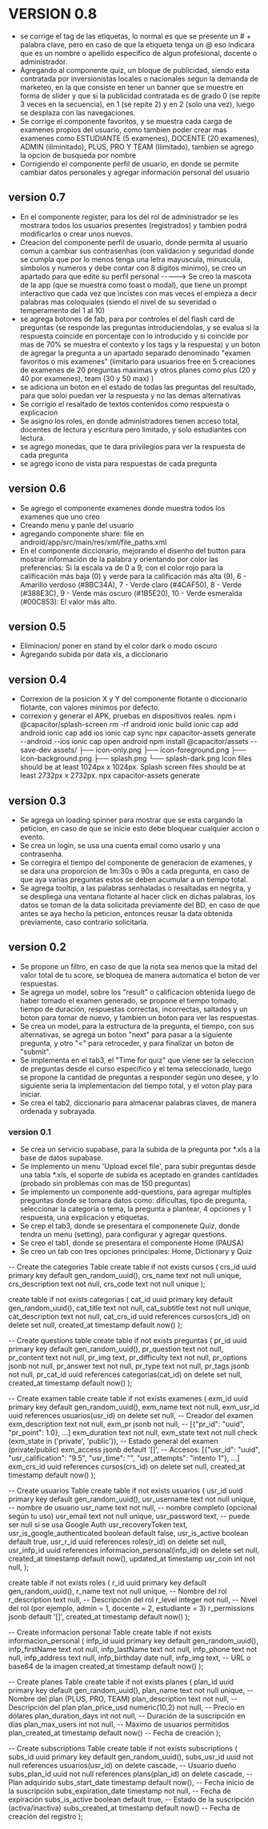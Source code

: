 
# VERSION 0.8
- se corrige el tag de las etiquetas, lo normal es que se presente un # + palabra clave, pero en caso de que la etiqueta tenga un @ eso indicara que es un nombre o apellido especifico de algun profesional, docente o administrador.
- Agregando al componente quiz, un bloque de publicidad, siendo esta contratada por inversionistas locales o nacionales segun la demanda de marketeo, en la que consiste en tener un banner que se muestre en forma de slider y que si la publicidad contratada es de grado 0 (se repite 3 veces en la secuencia), en 1 (se repite 2) y en 2 (solo una vez), luego se desplaza con las navegaciones.
- Se corrige el componente favoritos, y se muestra cada carga de examenes propios del usuario, como tambien poder crear mas examenes como ESTUDIANTE (5 examenes), DOCENTE (20 examenes), ADMIN (iliminitado), PLUS, PRO Y TEAM (Ilimitado), tambien se agrego la opcion de busqueda por nombre
- Corrigiendo el componente perfil de usuario, en donde se permite cambiar datos personales y agregar información personal del usuario

## version 0.7
- En el componente register, para los del rol de administrador se les mostrara todos los usuarios presentes (registrados) y tambien podrá modificarlos o crear unos nuevos.
- Creacion del componente perfil de usuario, donde permita al usuario comun a cambiar sus contrasenhas (con validacion y seguridad donde se cumpla que por lo menos tenga una letra mayuscula, minuscula, simbolos y numeros y debe contar con 8 digitos minimo), se creo un apartado para que edite su perfil personal
-----> Se creo la mascota de la app (que se muestra como toast o modal), que tiene un prompt interactivo que cada vez que incistes con mas veces el empieza a decir palabras mas coloquiales (siendo el nivel de su severidad o temperamento del 1 al 10)
- se agrega botones de fab, para por controles el del flash card de preguntas (se responde las preguntas introduciendolas, y se evalua si la respuesta coincide en porcentaje con lo introducido y si coincide por mas de 70% se muestra el contexto y los tags y la respuesta) y un boton de agregar la pregunta a un apartado separado denominado "examen favoritos o mis examenes" (limitarlo para usuarios free en 5 creaciones de examenes de 20 preguntas maximas y otros planes como plus (20 y 40 por examenes), team (30 y 50 max) )
- se adiciona un boton en el estado de todas las preguntas del resultado, para que soloi puedan ver la respuesta y no las demas alternativas
- Se corrigio el resaltado de textos contenidos como respuesta o explicacion
- Se asigno los roles, en donde administradores tienen acceso total, docentes de lectura y escritura pero limitado, y solo estudiantes con lectura.
- se agrego monedas, que te dara privilegios para ver la respuesta de cada pregunta
- se agrego icono de vista para respuestas de cada pregunta

## version 0.6
- Se agrego el componente examenes donde muestra todos los examenes que uno creo
- Creando menu y panle del usuario
- agregando componente share: file <files-path name="my_docs" path="docs/"/> en android/app/src/main/res/xml/file_paths.xml
- En el componente diccionario, mejorando el disenho del button para mostrar información de la palabra y orientando por color las preferencias: Si la escala va de 0 a 9, con el color rojo para la calificación más baja (0) y verde para la calificación más alta (9),
6 - Amarillo verdoso (#8BC34A), 7 - Verde claro (#4CAF50), 8 - Verde (#388E3C), 9 - Verde más oscuro (#1B5E20), 10 - Verde esmeralda (#00C853): El valor más alto.


## version 0.5
- Eliminacion/ poner en stand by el color dark o modo oscuro
- Agregando subida por data xls, a diccionario

## version 0.4
- Correxion de la posicion X y Y del componente flotante o diccionario flotante, con valores minimos por defecto.
- correxion y generar el APK, pruebas en dispositivos reales.
npm i @capacitor/splash-screen
rm -rf android
ionic build
ionic cap add android
ionic cap add ios
ionic cap sync
npx capacitor-assets generate --android --ios
ionic cap open android
npm install @capacitor/assets --save-dev
assets/
├── icon-only.png
├── icon-foreground.png
├── icon-background.png
├── splash.png
└── splash-dark.png
Icon files should be at least 1024px x 1024px. Splash screen files should be at least 2732px x 2732px.
npx capacitor-assets generate


## version 0.3
- Se agrega un loading spinner para mostrar que se esta cargando la peticion, en caso de que se inicie esto debe bloquear cualquier accion o evento.
- Se crea un login, se usa una cuenta email como usario y una contrasenha.
- Se corregira el tiempo del componente de generacion de examenes, y se dara una proporcion de 1m:30s o 90s a cada pregunta, en caso de que aya varias preguntas estos se deben acumular a un tiempo total.
- Se agrega tooltip, a las palabras senhaladas o resaltadas en negrita, y se despliega una ventana flotante al hacer click en dichas palabras, los datos se toman de la data solicitada previamente del BD, en caso de que antes se aya hecho la peticion, entonces reusar la data obtenida previamente, caso contrario solicitarla.

## version 0.2
- Se propone un filtro, en caso de que la nota sea menos que la mitad del valor total de tu score, se bloquea de manera automatica el boton de ver respuestas.
- Se agrega un model, sobre los "result" o calificacion obtenida luego de haber tomado el examen generado, se propone el tiempo tomado, tiempo de duración, respuestas correctas, incorrectas, saltados y un boton para tomar de nuevo, y tambien un boton para ver las respuestas.
- Se crea un model, para la estructura de la pregunta, el tiempo, con sus alternativas, se agrega un boton "next" para pasar a la siguiente pregunta, y otro "<" para retroceder, y para finalizar un boton de "submit".
- Se implementa en el tab3, el "Time for quiz" que viene ser la seleccion de preguntas desde el curso especifico y el tema seleccionado, luego se propone la cantidad de preguntas a responder según uno desee, y lo siguiente seria la implementacion del tiempo total, y el voton play para iniciar.
- Se crea el tab2, diccionario para almacenar palabras claves, de manera ordenada y subrayada.

### version 0.1 
- Se crea un servicio supabase, para la subida de la pregunta por *.xls a la base de datos supabase.
- Se implemento un menu 'Upload excel file', para subir preguntas desde una tabla *.xls, el soporte de subida es aceptado en grandes cantidades (probado sin problemas con mas de 150 preguntas)
- Se implemento un componente add-questions, para agregar multiples preguntas donde se tomara datos como: dificultas, tipo de pregunta, seleccionar la categoria o tema, la pregunta a plantear, 4 opciones y 1 respuesta, una explicacion y etiquetas.
- Se crep el tab3, donde se presentara el componenete Quiz, donde tendra un menu (setting), para configurar y agregar questions.
- Se creo el tab1, donde se presentara el componente Home (PAUSA)
- Se creo un tab con tres opciones principales: Home, Dictionary y Quiz




-- Create the categories Table
create table if not exists cursos (
  crs_id uuid primary key default gen_random_uuid(),
  crs_name text not null unique,
  crs_description text not null,
  crs_code text not null unique
);


create table if not exists categorias (
  cat_id uuid primary key default gen_random_uuid(),
  cat_title text not null,
  cat_subtitle text not null unique,
  cat_description text not null,
  cat_crs_id uuid references cursos(crs_id) on delete set null,
  created_at timestamp default now()
);


-- Create questions table
create table if not exists preguntas (
  pr_id uuid primary key default gen_random_uuid(),
  pr_question text not null,
  pr_content text not null,
  pr_img text,
  pr_difficulty text not null,
  pr_options jsonb not null,
  pr_answer text not null,
  pr_type text not null,
  pr_tags jsonb not null,
  pr_cat_id uuid references categorias(cat_id) on delete set null,
  created_at timestamp default now()
);


-- Create examen table
create table if not exists examenes (
  exm_id uuid primary key default gen_random_uuid(),
  exm_name text not null,
  exm_usr_id uuid references usuarios(usr_id) on delete set null, -- Creador del examen
  exm_description text not null,
  exm_pr jsonb not null, -- [{"pr_id": "uuid", "pr_point": 1.0}, ...]
  exm_duration text not null,
  exm_state text not null check (exm_state in ('private', 'public')), -- Estado general del examen (private/public)
  exm_access jsonb default '[]', -- Accesos: [{"usr_id": "uuid", "usr_calification": "9.5", "usr_time": "", "usr_attempts": "intento 1"}, ...]
  exm_crs_id uuid references cursos(crs_id) on delete set null,
  created_at timestamp default now()
);

-- Create usuarios Table
create table if not exists usuarios (
  usr_id uuid primary key default gen_random_uuid(),
  usr_username text not null unique, -- nombre de usuario
  usr_name text not null,            -- nombre completo (opcional según tu uso)
  usr_email text not null unique,
  usr_password text,                 -- puede ser null si se usa Google Auth
  usr_recoveryToken text,
  usr_is_google_authenticated boolean default false,
  usr_is_active boolean default true,
  usr_r_id uuid references roles(r_id) on delete set null,
  usr_infp_id uuid references informacion_personal(infp_id) on delete set null,
  created_at timestamp default now(),
  updated_at timestamp
  usr_coin int not null, 
);

create table if not exists roles (
  r_id uuid primary key default gen_random_uuid(),
  r_name text not null unique, -- Nombre del rol
  r_description text null, -- Descripción del rol
  r_level integer not null, -- Nivel del rol (por ejemplo, admin = 1, docente = 2, estudiante = 3)
  r_permissions jsonb default '[]',
  created_at timestamp default now()
);

-- Create informacion personal Table
create table if not exists informacion_personal (
  infp_id uuid primary key default gen_random_uuid(),
  infp_firstName text not null,
  infp_lastName text not null,
  infp_phone text not null,
  infp_address text null,
  infp_birthday date null,
  infp_img text, -- URL o base64 de la imagen
  created_at timestamp default now()
);

-- Create planes Table
create table if not exists planes (
  plan_id uuid primary key default gen_random_uuid(),
  plan_name text not null unique,           -- Nombre del plan (PLUS, PRO, TEAM)
  plan_description text not null,            -- Descripción del plan
  plan_price_usd numeric(10,2) not null,      -- Precio en dólares
  plan_duration_days int not null,            -- Duración de la suscripción en días
  plan_max_users int not null,                -- Máximo de usuarios permitidos
  plan_created_at timestamp default now()     -- Fecha de creación
);


-- Create subscriptions Table
create table if not exists subscriptions (
  subs_id uuid primary key default gen_random_uuid(),
  subs_usr_id uuid not null references usuarios(usr_id) on delete cascade, -- Usuario dueño
  subs_plan_id uuid not null references plans(plan_id) on delete cascade,   -- Plan adquirido
  subs_start_date timestamp default now(),    -- Fecha inicio de la suscripción
  subs_expiration_date timestamp not null,    -- Fecha de expiración
  subs_is_active boolean default true,        -- Estado de la suscripción (activa/inactiva)
  subs_created_at timestamp default now()     -- Fecha de creación del registro
);
